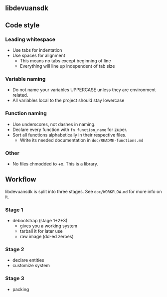 libdevuansdk
------------

## Code style

### Leading whitespace
* Use tabs for indentation
* Use spaces for alignment
	* This means no tabs except beginning of line
	* Everything will line up independent of tab size

### Variable naming
* Do not name your variables UPPERCASE unless they are environment related.
* All variables local to the project should stay lowercase

### Function naming
* Use underscores, not dashes in naming.
* Declare every function with `fn function_name` for zuper.
* Sort all functions alphabetically in their respective files.
	* Write its needed documentation in `doc/README-functions.md`

### Other
* No files chmodded to +x. This is a library.

## Workflow

libdevuansdk is split into three stages. See `doc/WORKFLOW.md` for more info on it.

### Stage 1
* debootstrap (stage 1+2+3)
	* gives you a working system
	* tarball it for later use
	* raw image (dd-ed zeroes)

### Stage 2
* declare entities
* customize system

### Stage 3
* packing
